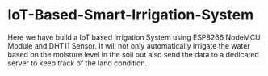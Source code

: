 # IoT-Based-Smart-Irrigation-System
Here we have build a IoT based Irrigation System using ESP8266 NodeMCU Module and DHT11 Sensor. It will not only automatically irrigate the water based on the moisture level in the soil but also send the data to a dedicated server to keep track of the land condition. 

